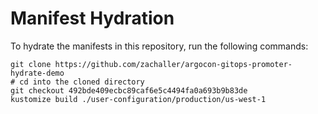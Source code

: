 # Manifest Hydration

To hydrate the manifests in this repository, run the following commands:

```shell
git clone https://github.com/zachaller/argocon-gitops-promoter-hydrate-demo
# cd into the cloned directory
git checkout 492bde409ecbc89caf6e5c4494fa0a693b9b83de
kustomize build ./user-configuration/production/us-west-1
```
